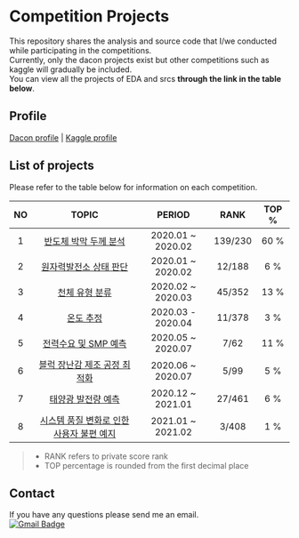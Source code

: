 Competition Projects
=======================================
This repository shares the analysis and source code that I/we conducted while participating in the competitions.  
Currently, only the dacon projects exist but other competitions such as kaggle will gradually be included.    
You can view all the projects of EDA and srcs __through the link in the table below__.  

## Profile
[Dacon profile](https://dacon.io/myprofile/400537/competition/)   |
[Kaggle profile](https://www.kaggle.com/mskim1023)

## List of projects
Please refer to the table below for information on each competition.  

|NO|TOPIC|PERIOD|RANK|TOP %|
|:--------------------:|:--------------------:|:------------:|:------------:|:------------:|
|1|[반도체 박막 두께 분석](https://github.com/mysunk/dacon-thickness-regression)|2020.01 ~ 2020.02|139/230|60 %|
|2|[원자력발전소 상태 판단](https://github.com/mysunk/dacon-powerplant-state-estimation)|2020.01 ~ 2020.02|12/188|6 %|
|3|[천체 유형 분류](https://github.com/mysunk/dacon-celestialtype-classification)|2020.02 ~ 2020.03|45/352|13 %|
|4|[온도 추정](https://github.com/mysunk/dacon-temperature-forecasting)|2020.03 - 2020.04|11/378|3 %|
|5|[전력수요 및 SMP 예측](https://github.com/mysunk/dacon-load-forecasting)|2020.05 ~ 2020.07|7/62|11 %|
|6|[블럭 장난감 제조 공정 최적화](https://github.com/mysunk/dacon-process-optimization)|2020.06 ~ 2020.07|5/99|5 %|
|7|[태양광 발전량 예측](https://github.com/mysunk/dacon-PV-forecasting)|2020.12 ~ 2021.01|27/461|6 %|
|8|[시스템 품질 변화로 인한 사용자 불편 예지](https://github.com/mysunk/dacon-lg-user)|2021.01 ~ 2021.02|3/408|1 %|
> * RANK refers to private score rank  
> * TOP percentage is rounded from the first decimal place

## Contact
If you have any questions please send me an email.  
[![Gmail Badge](https://img.shields.io/badge/-Gmail-d14836?style=flat-square&logo=Gmail&logoColor=white&link=mailto:pond9816@gmail.com)](mailto:pond9816@gmail.com)
<!--- 
<div align=center>  

[![Gmail Badge](https://img.shields.io/badge/-Gmail-d14836?style=flat-square&logo=Gmail&logoColor=white&link=mailto:pond9816@gmail.com)](mailto:pond9816@gmail.com)  
</div>  
--->
